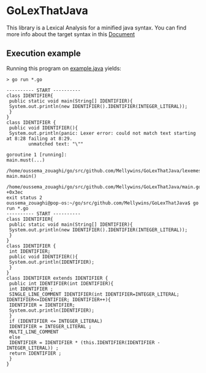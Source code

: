 # GoLexThatJava
This library is a Lexical Analysis for a minified java syntax.
You can find more info about the target syntax in this [Document](./TP_2022.doc.pdf)
## Execution example
Running this program on [example.java](./example.java) yields: 
```
> go run *.go

---------- START ----------
class IDENTIFIER{
 public static void main(String[] IDENTIFIER){
 System.out.println(new IDENTIFIER().IDENTIFIER(INTEGER_LITERAL)); 
 }
}
class IDENTIFIER {
 public void IDENTIFIER(){
 System.out.println(panic: Lexer error: could not match text starting at 8:28 failing at 8:29.
        unmatched text: "\""

goroutine 1 [running]:
main.must(...)
        /home/oussema_zouaghi/go/src/github.com/Mellywins/GoLexThatJava/lexemes.go:32
main.main()
        /home/oussema_zouaghi/go/src/github.com/Mellywins/GoLexThatJava/main.go:34 +0x3ec
exit status 2
oussema_zouaghi@pop-os:~/go/src/github.com/Mellywins/GoLexThatJava$ go run *.go
---------- START ----------
class IDENTIFIER{
 public static void main(String[] IDENTIFIER){
 System.out.println(new IDENTIFIER().IDENTIFIER(INTEGER_LITERAL)); 
 }
}
class IDENTIFIER {
 int IDENTIFIER;
 public void IDENTIFIER(){
 System.out.println(IDENTIFIER);
 }
}
class IDENTIFIER extends IDENTIFIER {
 public int IDENTIFIER(int IDENTIFIER){
 int IDENTIFIER ;
 SINGLE_LINE_COMMENT IDENTIFIER(int IDENTIFIER=INTEGER_LITERAL; IDENTIFIER<=IDENTIFIER; IDENTIFIER++){
 IDENTIFIER = IDENTIFIER;
 System.out.println(IDENTIFIER);
 }
 if (IDENTIFIER <= INTEGER_LITERAL)
 IDENTIFIER = INTEGER_LITERAL ;
 MULTI_LINE_COMMENT
 else
 IDENTIFIER = IDENTIFIER * (this.IDENTIFIER(IDENTIFIER - INTEGER_LITERAL)) ;
 return IDENTIFIER ;
 }
}
```